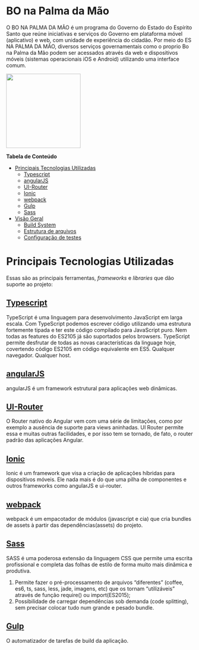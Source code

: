 # BO na Palma da Mão

O BO NA PALMA DA MÃO é um programa do Governo do Estado do Espírito Santo que reúne iniciativas e serviços do Governo em plataforma móvel (aplicativo) e web, com unidade de experiência do cidadão. Por meio do ES NA PALMA DA MÃO, diversos serviços governamentais como o proprio Bo na Palma da Mão podem ser acessados através da web e dispositivos móveis (sistemas operacionais iOS e Android) utilizando uma interface comum.

<a href="https://play.google.com/store/apps/details?id=br.gov.es.prodest.espm&referrer=utm_source%3Dgithub%26utm_medium%3Dreadme">
<img src="https://4.bp.blogspot.com/-DV3oSkBGKVw/VWdWwTZ0DSI/AAAAAAAABrs/KizNkOcUhGw/s1600/Google%2BPlay%2Blogo.png" width="200px" />
</a>

**Tabela de Conteúdo**  

- [Principais Tecnologias Utilizadas](#principais-tecnologias-utilizadas)
	- [Typescript](#typescript)
	- [angularJS](#angularjs)
	- [UI-Router](#ui-router)
	- [Ionic](#ionic)
	- [webpack](#webpack)
	- [Gulp](#gulp)
  - [Sass](#sass)
- [Visão Geral](#visão-geral)
	- [Build System](#build-system)
	- [Estrutura de arquivos](#estrutura-de-arquivos)
	- [Configuração de testes](#configuração-de-testes)
  
# Principais Tecnologias Utilizadas
Essas são as principais ferramentas, *frameworks* e *libraries* que dão suporte ao projeto:

## [Typescript](https://www.typescriptlang.org/)
TypeScript é uma linguagem para desenvolvimento JavaScript em larga escala. 
Com TypeScript podemos escrever código utilizando uma estrutura fortemente tipada e ter este código compilado para JavaScript puro. 
Nem todas as features do ES2105 já são suportados pelos browsers. TypeScript permite desfrutar de todas as novas características da linguage hoje, 
covertendo código ES2105 em código equivalente em ES5. Qualquer navegador. Qualquer host.

## [angularJS](https://angularjs.org)
angularJS é um framework estrutural para aplicações web dinâmicas.


## [UI-Router](http://angular-ui.github.io/ui-router/)
O Router nativo do Angular vem com uma série de limitações, como por exemplo a ausência de suporte para views aninhadas. UI Router permite essa e muitas
outras facilidades, e por isso tem se tornado, de fato, o router padrão das aplicações Angular.

## [Ionic](http://ionicframework.com/)
Ionic é um framework que visa a criação de aplicações híbridas para dispositivos móveis. 
Ele nada mais é do que uma pilha de componentes e outros frameworks como angularJS e ui-router.

## [webpack](https://github.com/systemjs/systemjs)

webpack é um empacotador de módulos (javascript e cia) que cria bundles de assets à partir das dependências(assets) 
do projeto.

## [Sass](http://sass-lang.com/)

SASS é uma poderosa extensão da linguagem CSS que permite uma escrita profissional e completa das folhas de estilo de forma muito 
mais dinâmica e produtiva. 

1. Permite fazer o pré-processamento de arquivos “diferentes” (coffee, es6, ts, sass, less, jade, imagens, etc) que 
os tornam “utilizáveis” através de função require() ou import(ES2015);
2. Possibilidade de carregar dependências sob demanda (code splitting), sem precisar
colocar tudo num grande e pesado bundle.

## [Gulp](http://gulpjs.com)

O automatizador de tarefas de build da aplicação.
